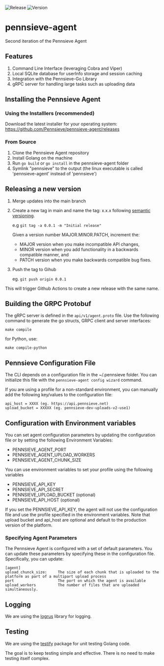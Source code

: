 ![Release](https://github.com/Pennsieve/pennsieve-agent/actions/workflows/go.yml/badge.svg?branch=main)
![Version](https://img.shields.io/github/v/release/Pennsieve/pennsieve-agent?include_prereleases)

# pennsieve-agent
Second iteration of the Pennsieve Agent


## Features

1. Command Line Interface (leveraging Cobra and Viper)
2. Local SQLite database for userInfo storage and session caching
3. Integration with the Pennsieve-Go Library
4. gRPC server for handling large tasks such as uploading data


## Installing the Pennsieve Agent

### Using the Installlers (recommended)

Download the latest installer for your operating system: https://github.com/Pennsieve/pennsieve-agent/releases

### From Source

1. Clone the Pennsieve Agent repository
2. Install Golang on the machine
3. Run `go build` or `go install` in the pennsieve-agent folder
4. Symlink "pennsieve" to the output (the linux executable is called 'pennsieve-agent' instead of 'pennsieve')




## Releasing a new version

1. Merge updates into the main branch
2. Create a new tag in main and name the tag: x.x.x following [semantic versioning](https://semver.org/).

    e.g ```git tag -a 0.0.1 -m "Initial release"```

    Given a version number MAJOR.MINOR.PATCH, increment the:

    - MAJOR version when you make incompatible API changes,
    - MINOR version when you add functionality in a backwards compatible manner, and
    - PATCH version when you make backwards compatible bug fixes.

3. Push the tag to Gihub

    eg. ```git push origin 0.0.1```
    
This will trigger Github Actions to create a new release with the same name.


## Building the GRPC Protobuf 
The gRPC server is defined in the ```api/v1/agent.proto``` file. Use the following command to generate the go structs, GRPC client and server interfaces: 

```shell
make compile
```

for Python, use:
```shell
make compile-python
```

## Pennsieve Configuration File
The CLI depends on a configuration file in the ~/.pennsieve folder. You can initialize this file 
with the ```pennsieve-agent config wizard``` command. 

If you are using a profile for a non-standard environment, you can manually add the following key/values to the configuration file:

```shell
api_host = XXXX (eg. https://api.pennsieve.net)
upload_bucket = XXXXX (eg. pennsieve-dev-uploads-v2-use1)
```

## Configuration with Environment variables
You can set agent configuration parameters by updating the configuration file or by setting the following Environment Variables:

- PENNSIEVE_AGENT_PORT
- PENNSIEVE_AGENT_UPLOAD_WORKERS
- PENNSIEVE_AGENT_CHUNK_SIZE

You can use environment variables to set your profile using the following variables

- PENNSIEVE_API_KEY
- PENNSIEVE_API_SECRET
- PENNSIEVE_UPLOAD_BUCKET (optional)
- PENNSIEVE_API_HOST (optional)

If you set the PENNSIEVE_API_KEY, the agent will not use the configuration file and use the profile specified in the environment variables. Note that upload bucket and api_host are optional and default to the production version of the platform.

### Specifying Agent Parameters
The Pennsieve Agent is configured with a set of default parameters. You can update these parameters by specifying these in the configuration file. Specifically, you can update:

```shell
[agent]
upload_chunck_size:     The size of each chunk that is uploaded to the platform as part of a multipart upload process
port                    The port on which the agent is available
upload_workers          The number of files that are uploaded simultaneously.
```

## Logging
We are using the [logrus](https://github.com/sirupsen/logrus) library for logging.

## Testing
We are using the [testify](https://github.com/stretchr/testify) package for unit testing Golang code. 

The goal is to keep testing simple and effective. There is no need to make testing itself complex. 
